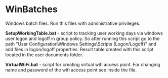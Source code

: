 # WinBatches
Windows batch files. Run this files with administrative privileges.

**SetupWorkingTable.bat** - script to tracking user working days via windows user logon and logoff in group policy. So after running this script go to the path "User Configuration\Windows Settings\Scripts (Logon/Logoff)" and add files in logon/logoff properties. Result table created with this script located in the user documents folder.

**VirtualWiFi.bat** - script for creating virtual wifi access point. For changing name and password of the wifi access point see inside the file.
